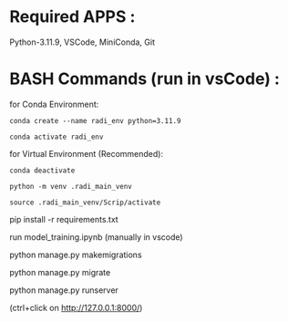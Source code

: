 Required APPS : 
==========================================

Python-3.11.9, VSCode, MiniConda, Git

BASH Commands (run in vsCode) :
==========================================

for Conda Environment:

    conda create --name radi_env python=3.11.9

    conda activate radi_env

for Virtual Environment (Recommended):

    conda deactivate

    python -m venv .radi_main_venv

    source .radi_main_venv/Scrip/activate
 
pip install -r requirements.txt

run model_training.ipynb (manually in vscode)

python manage.py makemigrations

python manage.py migrate

python manage.py runserver

(ctrl+click on http://127.0.0.1:8000/)